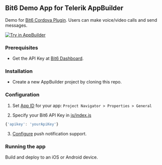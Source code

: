 Bit6 Demo App for Telerik AppBuilder
------------------------------------
Demo for [Bit6 Cordova Plugin](https://github.com/Telerik-Verified-Plugins/Bit6). Users can make voice/video calls and send messages.

<a href="https://platform.telerik.com/#appbuilder/clone/https%3A%2F%2Fgithub.com%2Fbit6%2FBit6-DemoApp.git" target="_blank"><img src="http://docs.telerik.com/platform/appbuilder/sample-apps/images/try-in-appbuilder.png" alt="Try in AppBuilder" title="Try in AppBuilder" /></a>

### Prerequisites
* Get the API Key at [Bit6 Dashboard](https://dashboard.bit6.com).

### Installation
* Create a new AppBuilder project by cloning this repo.

### Configuration
1. Set [App ID](http://docs.telerik.com/platform/appbuilder/code-signing-your-app/code-sign-glossary#application-identifier) for your app: `Project Navigator > Properties > General`

2. Specify your Bit6 API Key in [js/index.js](Bit6%20Demo%20App/js/index.js#L19)
  ```js
  {'apikey': 'yourApiKey'}
  ```

3. [Configure](https://github.com/bit6/bit6-cordova#push-notifications) push notification support.

### Running the app
Build and deploy to an iOS or Android device.
